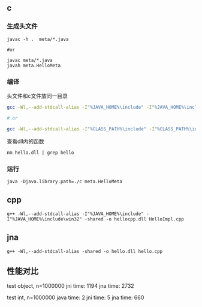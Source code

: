 

## c

### 生成头文件

```shell
javac -h .  meta/*.java

#or

javac meta/*.java
javah meta.HelloMeta
```

### 编译

头文件和c文件放同一目录
```sh
gcc -Wl,--add-stdcall-alias -I"%JAVA_HOME%\include" -I"%JAVA_HOME%\include\win32" -shared -o hello.dll HelloImpl.c

# or

gcc -Wl,--add-stdcall-alias -I"%CLASS_PATH%\include" -I"%CLASS_PATH%\include\win32" -shared -o hello.dll HelloImpl.c

```
查看dll内的函数

```shell
nm hello.dll | grep hello
```

### 运行

```shell
java -Djava.library.path=./c meta.HelloMeta
```

## cpp

```shell
g++ -Wl,--add-stdcall-alias -I"%JAVA_HOME%\include" -I"%JAVA_HOME%\include\win32" -shared -o hellocpp.dll HelloImpl.cpp
```

## jna

```shell
g++ -Wl,--add-stdcall-alias -shared -o hello.dll hello.cpp

```

## 性能对比

test object, n=1000000
jni time: 1194
jna time: 2732

test int, n=1000000
java time: 2
jni time: 5
jna time: 660